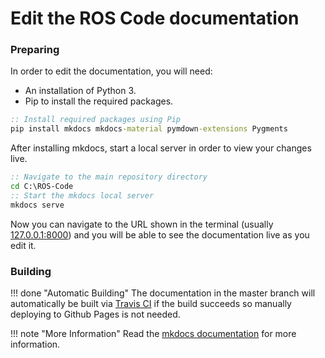 # Edit the ROS Code documentation

### Preparing

In order to edit the documentation, you will need:

-   An installation of Python 3.
-   Pip to install the required packages.

```bat
:: Install required packages using Pip
pip install mkdocs mkdocs-material pymdown-extensions Pygments
```

After installing mkdocs, start a local server in order to view your changes live.

```bat
:: Navigate to the main repository directory
cd C:\ROS-Code
:: Start the mkdocs local server
mkdocs serve
```

Now you can navigate to the URL shown in the terminal (usually [127.0.0.1:8000](http://127.0.0.1:8000)) and you will be able to see the documentation live as you edit it.

### Building

!!! done "Automatic Building"
    The documentation in the master branch will automatically be built via [Travis CI](https://travis-ci.org/Richienb/ROS-Code) if the build succeeds so manually deploying to Github Pages is not needed.

!!! note "More Information"
    Read the [mkdocs documentation](https://www.mkdocs.org) for more information.
